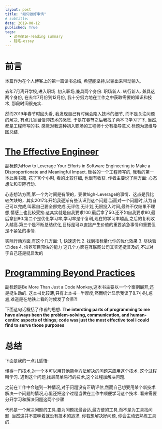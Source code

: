 ```yaml
---
layout: post
title: "如何做好事情"
# subtitle:
date: 2019-08-12
published: True
tags:
  - 读书笔记-reading summary
  - 随笔-essay
---
```


# 前言
本篇作为在个人博客上的第一篇读书总结, 希望能坚持,以输出来带动输入.

去年7月离开学校,进入职场. 初入职场,兼具两个身份: 职场新人. 转行新人. 兼具这两个身份, 在去年7月份到12月份, 我十分努力地在工作之中获取需要的知识和技术, 那段时间很充实.

然而2019年春节时回头看, 我发现自己有时候会陷入技术的细节, 而不是关注问题的解决, 有点儿盲目信仰技术的感觉. 于是在春节之后我找了两本书学习了下, 当然, 都是工程师写的书. 感觉对我这种初入职场的工程师十分有指导意义.标题为思维导图总结.
<!-- 火星救援中主人公发挥geek精神, 幽默而又出色的解决问题的形象对我影响深刻.  -->
# [The Effective Engineer](https://github.com/xiaoye-hua/Book-summaries/blob/master/The%20effective%20enginer.pdf)
副标题为How to Leverage Your Efforts in Software Engineering to Make a Disproportionate and Meaningful Impact. 硅谷的一个工程师写的, 我看的第一本此类书籍, 花了10个小时, 看的比较仔细, 也很有收获. 作者主要说了两方面: 心态想法和实际行动.

心态想法方面,第一个为时间是有限的，要做high-Leverage的事情．这点是我比较欠缺的，其实2017年开始我逐渐有些认识到这个问题.当面对一个问题时,认为自己可以完成,叫嚣自己要全部完成,无评估,无计划,无限投入时间,最终不仅结果不理想,情感上也比较受挫.这其实就是自我要求100,最后拿了50.还不如自我要求80,最后拿到80.第二个是优化学习率,学习率是个复利,现在的学习率越高,之后的复利收入越高.第三个是不断总结优化,目标是可以直接产生价值的重要紧急事情和重要但是不紧急的事情.

实际行动方面,有这个几方面:
1, 快速迭代
2. 找到指标量化你的优化效果
3. 尽快验证idea
4. 培养项目预估的能力
这几个方面在互联网公司其实还挺普及的,不过对于自己还是挺启发的

# [Programming Beyond Practices](https://github.com/xiaoye-hua/Book-summaries/blob/master/Programming%20Beyond%20Practices:%20be%20more%20then%20just%20a%20code%20monkey.pdf)
副标题是Be More Than Just a Code Monkey,这本书主要以一个个案例展开,还是挺生动的. 这本书比较薄,只有上本书一半厚度,然而统计显示我读了8.7小时,尴尬,难道是在地铁上看的时候发了会呆?!

下面这句话概括了作者的思想:
**The intersting parts of programming to me have always been the problem-solving, communication, and human-centirc aspects of things; code was just the most effective tool i could find to serve those purposes**

# 总结
下面是我的一点儿感悟:

懂得一门技术,对一个本可以用其他简单方法解决的问题来应用这个技术. 这个过程叫学习.
遇到这个问题,找最简单易行的技术,这个过程加解决问题.

之前在工作中会碰到一种情况,对于问题没有正确评估,然而自己想要用某个新技术解决一个问题的情况,心里还把这个过程当做在工作中顺便学习这个技术. 看来需要分开学习和解决问题这两个步骤

代码是一个解决问题的工具.要为问题找最合适,最方便的工具,而不是为工具找问题. 当然这并不意味着就没有技术的追求, 你若想解决好问题, 你会主动去熟练工具的.
